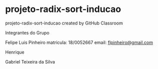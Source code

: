 # projeto-radix-sort-inducao
projeto-radix-sort-inducao created by GitHub Classroom

Integrantes do Grupo

Felipe Luis Pinheiro matricula: 18/0052667 email: flpinheiro@gmail.com

Henrique

Gabriel Teixeira da Silva
